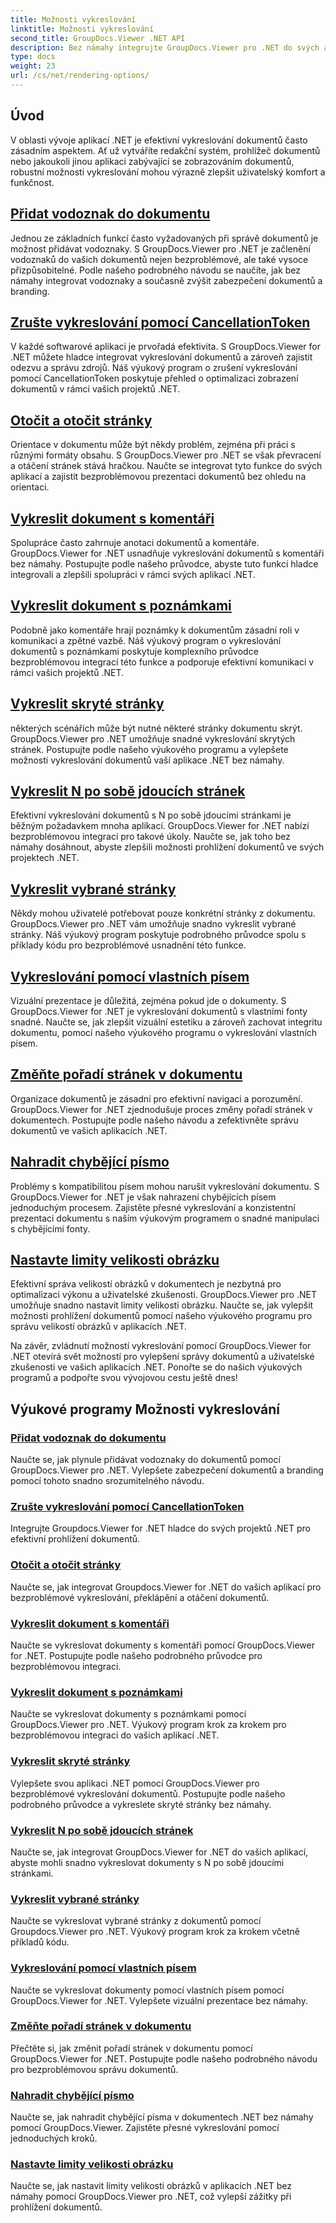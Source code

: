 ```yaml
---
title: Možnosti vykreslování
linktitle: Možnosti vykreslování
second_title: GroupDocs.Viewer .NET API
description: Bez námahy integrujte GroupDocs.Viewer pro .NET do svých aplikací pomocí výukových programů o možnostech vykreslování, od přidávání vodoznaků po přizpůsobení písem.
type: docs
weight: 23
url: /cs/net/rendering-options/
---
```


## Úvod

V oblasti vývoje aplikací .NET je efektivní vykreslování dokumentů často zásadním aspektem. Ať už vytváříte redakční systém, prohlížeč dokumentů nebo jakoukoli jinou aplikaci zabývající se zobrazováním dokumentů, robustní možnosti vykreslování mohou výrazně zlepšit uživatelský komfort a funkčnost.

## [Přidat vodoznak do dokumentu](./add-watermark/)

Jednou ze základních funkcí často vyžadovaných při správě dokumentů je možnost přidávat vodoznaky. S GroupDocs.Viewer pro .NET je začlenění vodoznaků do vašich dokumentů nejen bezproblémové, ale také vysoce přizpůsobitelné. Podle našeho podrobného návodu se naučíte, jak bez námahy integrovat vodoznaky a současně zvýšit zabezpečení dokumentů a branding.

## [Zrušte vykreslování pomocí CancellationToken](./cancel-render-cancellation-token/)

V každé softwarové aplikaci je prvořadá efektivita. S GroupDocs.Viewer for .NET můžete hladce integrovat vykreslování dokumentů a zároveň zajistit odezvu a správu zdrojů. Náš výukový program o zrušení vykreslování pomocí CancellationToken poskytuje přehled o optimalizaci zobrazení dokumentů v rámci vašich projektů .NET.

## [Otočit a otočit stránky](./flip-rotate-pages/)

Orientace v dokumentu může být někdy problém, zejména při práci s různými formáty obsahu. S GroupDocs.Viewer pro .NET se však převracení a otáčení stránek stává hračkou. Naučte se integrovat tyto funkce do svých aplikací a zajistit bezproblémovou prezentaci dokumentů bez ohledu na orientaci.

## [Vykreslit dokument s komentáři](./render-document-comments/)

Spolupráce často zahrnuje anotaci dokumentů a komentáře. GroupDocs.Viewer for .NET usnadňuje vykreslování dokumentů s komentáři bez námahy. Postupujte podle našeho průvodce, abyste tuto funkci hladce integrovali a zlepšili spolupráci v rámci svých aplikací .NET.

## [Vykreslit dokument s poznámkami](./render-document-notes/)

Podobně jako komentáře hrají poznámky k dokumentům zásadní roli v komunikaci a zpětné vazbě. Náš výukový program o vykreslování dokumentů s poznámkami poskytuje komplexního průvodce bezproblémovou integrací této funkce a podporuje efektivní komunikaci v rámci vašich projektů .NET.

## [Vykreslit skryté stránky](./render-hidden-pages/)

některých scénářích může být nutné některé stránky dokumentu skrýt. GroupDocs.Viewer pro .NET umožňuje snadné vykreslování skrytých stránek. Postupujte podle našeho výukového programu a vylepšete možnosti vykreslování dokumentů vaší aplikace .NET bez námahy.

## [Vykreslit N po sobě jdoucích stránek](./render-n-consecutive-pages/)

Efektivní vykreslování dokumentů s N po sobě jdoucími stránkami je běžným požadavkem mnoha aplikací. GroupDocs.Viewer for .NET nabízí bezproblémovou integraci pro takové úkoly. Naučte se, jak toho bez námahy dosáhnout, abyste zlepšili možnosti prohlížení dokumentů ve svých projektech .NET.

## [Vykreslit vybrané stránky](./render-selected-pages/)

Někdy mohou uživatelé potřebovat pouze konkrétní stránky z dokumentu. GroupDocs.Viewer pro .NET vám umožňuje snadno vykreslit vybrané stránky. Náš výukový program poskytuje podrobného průvodce spolu s příklady kódu pro bezproblémové usnadnění této funkce.

## [Vykreslování pomocí vlastních písem](./render-custom-fonts/)

Vizuální prezentace je důležitá, zejména pokud jde o dokumenty. S GroupDocs.Viewer for .NET je vykreslování dokumentů s vlastními fonty snadné. Naučte se, jak zlepšit vizuální estetiku a zároveň zachovat integritu dokumentu, pomocí našeho výukového programu o vykreslování vlastních písem.

## [Změňte pořadí stránek v dokumentu](./reorder-pages/)

Organizace dokumentů je zásadní pro efektivní navigaci a porozumění. GroupDocs.Viewer for .NET zjednodušuje proces změny pořadí stránek v dokumentech. Postupujte podle našeho návodu a zefektivněte správu dokumentů ve vašich aplikacích .NET.

## [Nahradit chybějící písmo](./replace-missing-font/)

Problémy s kompatibilitou písem mohou narušit vykreslování dokumentu. S GroupDocs.Viewer for .NET je však nahrazení chybějících písem jednoduchým procesem. Zajistěte přesné vykreslování a konzistentní prezentaci dokumentu s naším výukovým programem o snadné manipulaci s chybějícími fonty.

## [Nastavte limity velikosti obrázku](./set-image-size-limits/)

Efektivní správa velikostí obrázků v dokumentech je nezbytná pro optimalizaci výkonu a uživatelské zkušenosti. GroupDocs.Viewer pro .NET umožňuje snadno nastavit limity velikosti obrázku. Naučte se, jak vylepšit možnosti prohlížení dokumentů pomocí našeho výukového programu pro správu velikostí obrázků v aplikacích .NET.

Na závěr, zvládnutí možností vykreslování pomocí GroupDocs.Viewer for .NET otevírá svět možností pro vylepšení správy dokumentů a uživatelské zkušenosti ve vašich aplikacích .NET. Ponořte se do našich výukových programů a podpořte svou vývojovou cestu ještě dnes!
## Výukové programy Možnosti vykreslování
### [Přidat vodoznak do dokumentu](./add-watermark/)
Naučte se, jak plynule přidávat vodoznaky do dokumentů pomocí GroupDocs.Viewer pro .NET. Vylepšete zabezpečení dokumentů a branding pomocí tohoto snadno srozumitelného návodu.
### [Zrušte vykreslování pomocí CancellationToken](./cancel-render-cancellation-token/)
Integrujte Groupdocs.Viewer for .NET hladce do svých projektů .NET pro efektivní prohlížení dokumentů.
### [Otočit a otočit stránky](./flip-rotate-pages/)
Naučte se, jak integrovat Groupdocs.Viewer for .NET do vašich aplikací pro bezproblémové vykreslování, překlápění a otáčení dokumentů.
### [Vykreslit dokument s komentáři](./render-document-comments/)
Naučte se vykreslovat dokumenty s komentáři pomocí GroupDocs.Viewer for .NET. Postupujte podle našeho podrobného průvodce pro bezproblémovou integraci.
### [Vykreslit dokument s poznámkami](./render-document-notes/)
Naučte se vykreslovat dokumenty s poznámkami pomocí GroupDocs.Viewer pro .NET. Výukový program krok za krokem pro bezproblémovou integraci do vašich aplikací .NET.
### [Vykreslit skryté stránky](./render-hidden-pages/)
Vylepšete svou aplikaci .NET pomocí GroupDocs.Viewer pro bezproblémové vykreslování dokumentů. Postupujte podle našeho podrobného průvodce a vykreslete skryté stránky bez námahy.
### [Vykreslit N po sobě jdoucích stránek](./render-n-consecutive-pages/)
Naučte se, jak integrovat GroupDocs.Viewer for .NET do vašich aplikací, abyste mohli snadno vykreslovat dokumenty s N po sobě jdoucími stránkami.
### [Vykreslit vybrané stránky](./render-selected-pages/)
Naučte se vykreslovat vybrané stránky z dokumentů pomocí Groupdocs.Viewer pro .NET. Výukový program krok za krokem včetně příkladů kódu.
### [Vykreslování pomocí vlastních písem](./render-custom-fonts/)
Naučte se vykreslovat dokumenty pomocí vlastních písem pomocí GroupDocs.Viewer for .NET. Vylepšete vizuální prezentace bez námahy.
### [Změňte pořadí stránek v dokumentu](./reorder-pages/)
Přečtěte si, jak změnit pořadí stránek v dokumentu pomocí GroupDocs.Viewer for .NET. Postupujte podle našeho podrobného návodu pro bezproblémovou správu dokumentů.
### [Nahradit chybějící písmo](./replace-missing-font/)
Naučte se, jak nahradit chybějící písma v dokumentech .NET bez námahy pomocí GroupDocs.Viewer. Zajistěte přesné vykreslování pomocí jednoduchých kroků.
### [Nastavte limity velikosti obrázku](./set-image-size-limits/)
Naučte se, jak nastavit limity velikosti obrázků v aplikacích .NET bez námahy pomocí GroupDocs.Viewer pro .NET, což vylepší zážitky při prohlížení dokumentů.